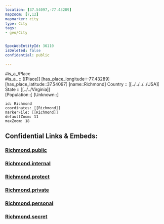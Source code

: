 ```yaml
---
location: [37.54097,-77.43289] 
mapzoom: [7,12] 
mapmarker: city 
type: City
tags:
- geo/City


SpocWebEntityId: 36110
isDeleted: false
confidential: public

---
```

#is_a_/Place  
#is_a_ :: [[Place]] 
[has_place_longitude::-77.43289] 
[has_place_latitude::37.54097] 
[name::Richmond] 
Country :: [[../../../../USA]]  
State :: [[../../Virginia]]  
[Population::] 
[Unknown::] 


```leaflet
id: Richmond
coordinates: [[Richmond]] 
markerFile: [[Richmond]] 
defaultZoom: 11 
maxZoom: 18
```


## Confidential Links & Embeds: 

### [Richmond.public](/_public/\Earth\Continent\America~North\USA\USA~Eastern\Virginia\counties~Virginia\Richmond,County\cities~RichmondRichmond.public.md) 

### [Richmond.internal](/_internal/\Earth\Continent\America~North\USA\USA~Eastern\Virginia\counties~Virginia\Richmond,County\cities~RichmondRichmond.internal.md) 

### [Richmond.protect](/_protect/\Earth\Continent\America~North\USA\USA~Eastern\Virginia\counties~Virginia\Richmond,County\cities~RichmondRichmond.protect.md) 

### [Richmond.private](/_private/\Earth\Continent\America~North\USA\USA~Eastern\Virginia\counties~Virginia\Richmond,County\cities~RichmondRichmond.private.md) 

### [Richmond.personal](/_personal/\Earth\Continent\America~North\USA\USA~Eastern\Virginia\counties~Virginia\Richmond,County\cities~RichmondRichmond.personal.md) 

### [Richmond.secret](/_secret/\Earth\Continent\America~North\USA\USA~Eastern\Virginia\counties~Virginia\Richmond,County\cities~RichmondRichmond.secret.md)

